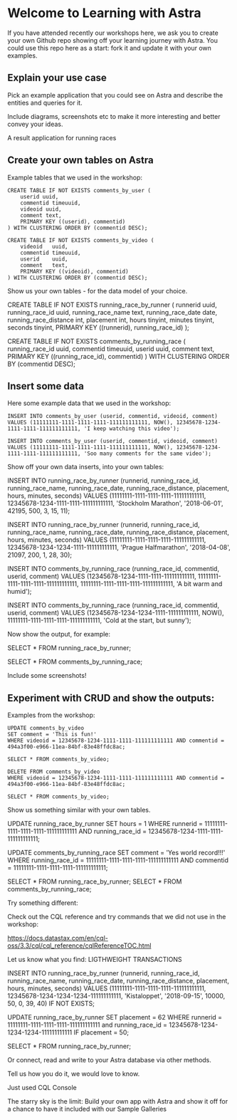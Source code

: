 # Welcome to Learning with Astra #

If you have attended recently our workshops here, we ask you to create your own Github repo showing off your learning journey with Astra. You could use this repo here as a start: fork it and update it with your own examples.

## Explain your use case ##

Pick an example application that you could see on Astra and describe the entities and queries for it. 

Include diagrams, screenshots etc to make it more interesting and better convey your ideas.

A result application for running races



## Create your own tables on Astra ##

Example tables that we used in the workshop:

```
CREATE TABLE IF NOT EXISTS comments_by_user (
    userid uuid,
    commentid timeuuid,
    videoid uuid,
    comment text,
    PRIMARY KEY ((userid), commentid)
) WITH CLUSTERING ORDER BY (commentid DESC);

CREATE TABLE IF NOT EXISTS comments_by_video (
    videoid   uuid,
    commentid timeuuid,
    userid    uuid,
    comment   text,
    PRIMARY KEY ((videoid), commentid)
) WITH CLUSTERING ORDER BY (commentid DESC);
```

Show us your own tables - for the data model of your choice.

CREATE TABLE IF NOT EXISTS running_race_by_runner (
    runnerid uuid,
    running_race_id uuid,
    running_race_name text,
    running_race_date date,
    running_race_distance int,
    placement int,
    hours tinyint,
    minutes tinyint,
    seconds tinyint,
    PRIMARY KEY ((runnerid), running_race_id)
);

CREATE TABLE IF NOT EXISTS comments_by_running_race (
    running_race_id uuid,
    commentid timeuuid,
    userid uuid,
    comment text,
    PRIMARY KEY ((running_race_id), commentid)
) WITH CLUSTERING ORDER BY (commentid DESC);
    

## Insert some data ##

Here some example data that we used in the workshop:

```
INSERT INTO comments_by_user (userid, commentid, videoid, comment)
VALUES (11111111-1111-1111-1111-111111111111, NOW(), 12345678-1234-1111-1111-111111111111, 'I keep watching this video');

INSERT INTO comments_by_user (userid, commentid, videoid, comment)
VALUES (11111111-1111-1111-1111-111111111111, NOW(), 12345678-1234-1111-1111-111111111111, 'Soo many comments for the same video');
```

Show off your own data inserts, into your own tables:

INSERT INTO running_race_by_runner (runnerid, running_race_id, running_race_name, running_race_date,
    running_race_distance, placement, hours, minutes, seconds)
VALUES (11111111-1111-1111-1111-111111111111, 12345678-1234-1111-1111-111111111111, 'Stockholm Marathon', '2018-06-01',
    42195, 500, 3, 15, 11);
    
INSERT INTO running_race_by_runner (runnerid, running_race_id, running_race_name, running_race_date,
    running_race_distance, placement, hours, minutes, seconds)
VALUES (11111111-1111-1111-1111-111111111111, 12345678-1234-1234-1111-111111111111, 'Prague Halfmarathon', '2018-04-08',
    21097, 200, 1, 28, 30);
    
INSERT INTO comments_by_running_race (running_race_id, commentid, userid, comment)
VALUES (12345678-1234-1111-1111-111111111111, 11111111-1111-1111-1111-111111111111, 11111111-1111-1111-1111-111111111111, 'A bit warm and humid');

INSERT INTO comments_by_running_race (running_race_id, commentid, userid, comment)
VALUES (12345678-1234-1234-1111-111111111111, NOW(), 11111111-1111-1111-1111-111111111111, 'Cold at the start, but sunny');

Now show the output, for example:

SELECT *
FROM running_race_by_runner;

SELECT *
FROM comments_by_running_race;

Include some screenshots!

## Experiment with CRUD and show the outputs: ##

Examples from the workshop:

```
UPDATE comments_by_video 
SET comment = 'This is fun!' 
WHERE videoid = 12345678-1234-1111-1111-111111111111 AND commentid = 494a3f00-e966-11ea-84bf-83e48ffdc8ac;

SELECT * FROM comments_by_video;
```

```
DELETE FROM comments_by_video 
WHERE videoid = 12345678-1234-1111-1111-111111111111 AND commentid = 494a3f00-e966-11ea-84bf-83e48ffdc8ac;

SELECT * FROM comments_by_video;
```

Show us something similar with your own tables.

UPDATE running_race_by_runner
SET hours = 1
WHERE runnerid = 11111111-1111-1111-1111-111111111111 AND running_race_id = 12345678-1234-1111-1111-111111111111;

UPDATE comments_by_running_race
SET comment = 'Yes world record!!!'
WHERE running_race_id = 11111111-1111-1111-1111-111111111111 AND commentid = 11111111-1111-1111-1111-111111111111;

SELECT * FROM running_race_by_runner;
SELECT * FROM comments_by_running_race;

Try something different:

Check out the CQL reference and try commands that we did not use in the workshop:

https://docs.datastax.com/en/cql-oss/3.3/cql/cql_reference/cqlReferenceTOC.html

Let us know what you find:
LIGTHWEIGHT TRANSACTIONS

INSERT INTO running_race_by_runner (runnerid, running_race_id, running_race_name, running_race_date,
    running_race_distance, placement, hours, minutes, seconds)
VALUES (11111111-1111-1111-1111-111111111111, 12345678-1234-1234-1234-111111111111, 'Kistaloppet', '2018-09-15',
    10000, 50, 0, 39, 40) IF NOT EXISTS;
    
UPDATE running_race_by_runner
SET placement = 62
WHERE runnerid = 11111111-1111-1111-1111-111111111111 and running_race_id = 12345678-1234-1234-1234-111111111111
IF placement = 50;

SELECT * FROM running_race_by_runner;

Or connect, read and write to your Astra database via other methods.

Tell us how you do it, we would love to know. 

Just used CQL Console

The starry sky is the limit: Build your own app with Astra and show it off for a chance to have it included with our Sample Galleries



